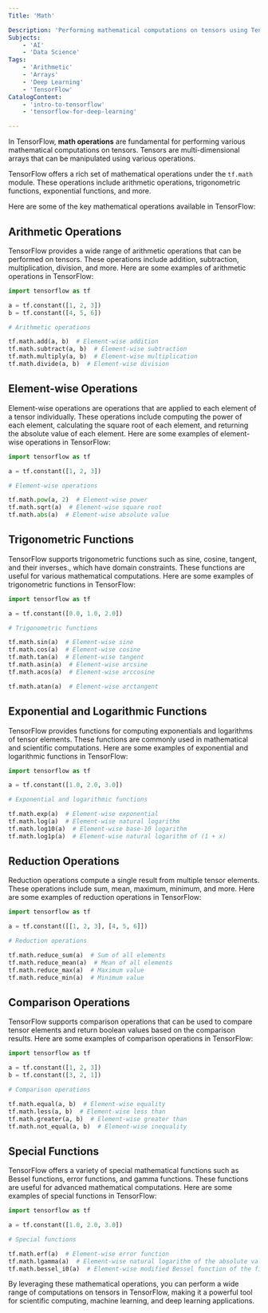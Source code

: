 ```yaml
---
Title: 'Math'

Description: 'Performing mathematical computations on tensors using TensorFlow.'
Subjects:
    - 'AI'
    - 'Data Science'
Tags:
    - 'Arithmetic'
    - 'Arrays'
    - 'Deep Learning'
    - 'TensorFlow'
CatalogContent:
    - 'intro-to-tensorflow'
    - 'tensorflow-for-deep-learning'

---
```


In TensorFlow, **math operations** are fundamental for performing various mathematical computations on tensors. Tensors are multi-dimensional arrays that can be manipulated using various operations.


TensorFlow offers a rich set of mathematical operations under the `tf.math` module. These operations include arithmetic operations, trigonometric functions, exponential functions, and more.

Here are some of the key mathematical operations available in TensorFlow:

## Arithmetic Operations

TensorFlow provides a wide range of arithmetic operations that can be performed on tensors. These operations include addition, subtraction, multiplication, division, and more. Here are some examples of arithmetic operations in TensorFlow:

```py
import tensorflow as tf

a = tf.constant([1, 2, 3])
b = tf.constant([4, 5, 6])

# Arithmetic operations

tf.math.add(a, b)  # Element-wise addition
tf.math.subtract(a, b)  # Element-wise subtraction
tf.math.multiply(a, b)  # Element-wise multiplication
tf.math.divide(a, b)  # Element-wise division
```

## Element-wise Operations

Element-wise operations are operations that are applied to each element of a tensor individually. These operations include computing the power of each element, calculating the square root of each element, and returning the absolute value of each element. Here are some examples of element-wise operations in TensorFlow:

```py
import tensorflow as tf

a = tf.constant([1, 2, 3])

# Element-wise operations

tf.math.pow(a, 2)  # Element-wise power
tf.math.sqrt(a)  # Element-wise square root
tf.math.abs(a)  # Element-wise absolute value
```

## Trigonometric Functions

TensorFlow supports trigonometric functions such as sine, cosine, tangent, and their inverses., which have domain constraints. These functions are useful for various mathematical computations. Here are some examples of trigonometric functions in TensorFlow:

```py
import tensorflow as tf

a = tf.constant([0.0, 1.0, 2.0])   

# Trigonometric functions

tf.math.sin(a)  # Element-wise sine
tf.math.cos(a)  # Element-wise cosine
tf.math.tan(a)  # Element-wise tangent
tf.math.asin(a)  # Element-wise arcsine
tf.math.acos(a)  # Element-wise arccosine

tf.math.atan(a)  # Element-wise arctangent
```

## Exponential and Logarithmic Functions

TensorFlow provides functions for computing exponentials and logarithms of tensor elements. These functions are commonly used in mathematical and scientific computations. Here are some examples of exponential and logarithmic functions in TensorFlow:

```py
import tensorflow as tf

a = tf.constant([1.0, 2.0, 3.0])

# Exponential and logarithmic functions

tf.math.exp(a)  # Element-wise exponential
tf.math.log(a)  # Element-wise natural logarithm
tf.math.log10(a)  # Element-wise base-10 logarithm
tf.math.log1p(a)  # Element-wise natural logarithm of (1 + x)
```

## Reduction Operations

Reduction operations compute a single result from multiple tensor elements. These operations include sum, mean, maximum, minimum, and more. Here are some examples of reduction operations in TensorFlow:

```py
import tensorflow as tf

a = tf.constant([[1, 2, 3], [4, 5, 6]])

# Reduction operations

tf.math.reduce_sum(a)  # Sum of all elements
tf.math.reduce_mean(a)  # Mean of all elements
tf.math.reduce_max(a)  # Maximum value
tf.math.reduce_min(a)  # Minimum value      
```

## Comparison Operations

TensorFlow supports comparison operations that can be used to compare tensor elements and return boolean values based on the comparison results. Here are some examples of comparison operations in TensorFlow:

```py
import tensorflow as tf

a = tf.constant([1, 2, 3])
b = tf.constant([3, 2, 1])

# Comparison operations

tf.math.equal(a, b)  # Element-wise equality
tf.math.less(a, b)  # Element-wise less than
tf.math.greater(a, b)  # Element-wise greater than
tf.math.not_equal(a, b)  # Element-wise inequality   
```

## Special Functions

TensorFlow offers a variety of special mathematical functions such as Bessel functions, error functions, and gamma functions. These functions are useful for advanced mathematical computations. Here are some examples of special functions in TensorFlow:

```py
import tensorflow as tf

a = tf.constant([1.0, 2.0, 3.0])

# Special functions

tf.math.erf(a)  # Element-wise error function
tf.math.lgamma(a)  # Element-wise natural logarithm of the absolute value of the gamma function of x
tf.math.bessel_i0(a)  # Element-wise modified Bessel function of the first kind of order 0   
```

By leveraging these mathematical operations, you can perform a wide range of computations on tensors in TensorFlow, making it a powerful tool for scientific computing, machine learning, and deep learning applications.
